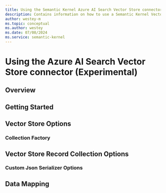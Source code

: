 ```yaml
---
title: Using the Semantic Kernel Azure AI Search Vector Store connector (Experimental)
description: Contains information on how to use a Semantic Kernel Vector store connector to access and manipulate data in Azure AI Search.
author: westey-m
ms.topic: conceptual
ms.author: westey
ms.date: 07/08/2024
ms.service: semantic-kernel
---
```

# Using the Azure AI Search Vector Store connector (Experimental)

## Overview

<!-- List characteristics of this connector: Supported Data Types, index types, distance functions, what is a collection -->

## Getting Started

<!-- Simple example of how to use the connector -->

## Vector Store Options

<!-- List the options that can be passed to the Vector Store -->

### Collection Factory

## Vector Store Record Collection Options

<!-- List the options that can be passed to the collection -->

### Custom Json Serializer Options

## Data Mapping

<!-- Shows how data is mapped from the data model to storage -->